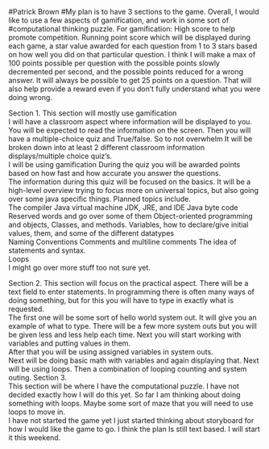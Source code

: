 #Patrick Brown 
#My plan is to have 3 sections to the game.  Overall, I would like to use a few aspects of gamification, and work in some sort of #computational thinking puzzle.  For gamification: High score to help promote competition. Running point score which will be displayed during each game, a star value awarded for each question from 1 to 3 stars based on how well you did on that particular question.  I think I will make a max of 100 points possible per question with the possible points slowly decremented per second, and the possible points reduced for a wrong answer.  It will always be possible to get 25 points on a question. That will also help provide a reward even if you don’t fully understand what you were doing wrong. 
 
 Section 1. This section will mostly use gamification  
I will have a classroom aspect where information will be displayed to you.  You will be expected to read the information on the screen.  Then you will have a multiple-choice quiz and True/false.  So to not overwhelm It will be broken down into at least 2 different classroom information displays/multiple choice quiz’s.    
I will be using gamification During the quiz you will be awarded points based on how fast and how accurate you answer the questions.  
The information during this quiz will be focused on the basics.  It will be a high-level overview trying to focus more on universal topics, but also going over some java specific things.  Planned topics include.   
The compiler 
Java virtual machine 
JDK, JRE, and IDE 
Java byte code  
Reserved words and go over some of them 
Object-oriented programming and objects, 
Classes, and methods. 
Variables, how to declare/give initial values, them, and some of the different datatypes  
Naming Conventions 
Comments and multiline comments 
The idea of statements and syntax.  
Loops  
I might go over more stuff too not sure yet. 
 
 
Section 2. 
This section will focus on the practical aspect.  There will be a text field to enter statements.  In programming there is often many ways of doing something, but for this you will have to type in exactly what is requested.   
The first one will be some sort of hello world system out.  It will give you an example of what to type. 
There will be a few more system outs but you will be given less and less help each time.   Next you will start working with variables and putting values in them.  
After that you will be using assigned variables in system outs.   
Next will be doing basic math with variables and again displaying that. 
Next will be using loops. 
Then a combination of looping counting and system outing. 
Section 3.   
This section will be where I have the computational puzzle.  I have not decided exactly how I will do this yet.  So far I am thinking about doing something with loops.  Maybe some sort of maze that you will need to use loops to move in.    
I have not started the game yet I just started thinking about storyboard for how I would like the game to go.  I think the plan Is still text based.  I will start it this weekend. 
 
  
